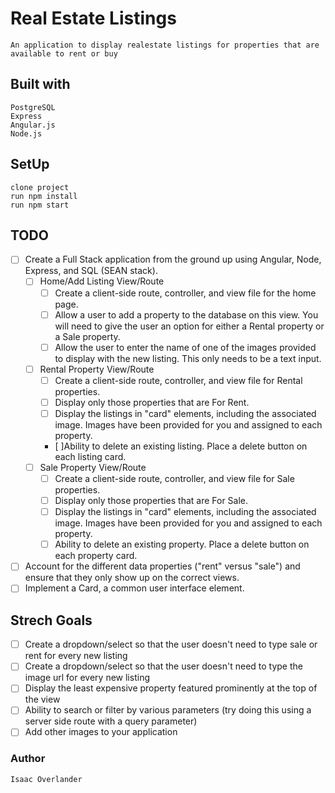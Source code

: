 # Real Estate Listings
    An application to display realestate listings for properties that are available to rent or buy

## Built with
    PostgreSQL
    Express
    Angular.js
    Node.js

## SetUp
    clone project
    run npm install
    run npm start

## TODO
 - [ ] Create a Full Stack application from the ground up using Angular, Node, Express, and SQL (SEAN stack).
    - [ ] Home/Add Listing View/Route
        - [ ] Create a client-side route, controller, and view file for the home page.
        - [ ] Allow a user to add a property to the database on this view. You will need to give the user an option for either a Rental property or a Sale property.
        - [ ] Allow the user to enter the name of one of the images provided to display with the new listing. This only needs to be a text input.
    - [ ] Rental Property View/Route
        - [ ] Create a client-side route, controller, and view file for Rental properties.
        - [ ] Display only those properties that are For Rent.
        - [ ] Display the listings in "card" elements, including the associated image. Images have been provided for you and assigned to each property.
        - [ ]Ability to delete an existing listing. Place a delete button on each listing card.
    - [ ] Sale Property View/Route
        - [ ] Create a client-side route, controller, and view file for Sale properties.
        - [ ] Display only those properties that are For Sale.
        - [ ] Display the listings in "card" elements, including the associated image. Images have been provided for you and assigned to each property.
        - [ ] Ability to delete an existing property. Place a delete button on each property card.
 - [ ] Account for the different data properties ("rent" versus "sale") and ensure that they only show up on the correct views.
- [ ] Implement a Card, a common user interface element.

## Strech Goals
 - [ ] Create a dropdown/select so that the user doesn't need to type sale or rent for every new listing
 - [ ] Create a dropdown/select so that the user doesn't need to type the image url for every new listing
 - [ ] Display the least expensive property featured prominently at the top of the view
 - [ ] Ability to search or filter by various parameters (try doing this using a server side route with a query parameter)
 - [ ] Add other images to your application

### Author
    Isaac Overlander
